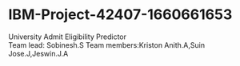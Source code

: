 # IBM-Project-42407-1660661653
University Admit Eligibility Predictor<br/>
Team lead: Sobinesh.S
Team members:Kriston Anith.A,Suin Jose.J,Jeswin.J.A
